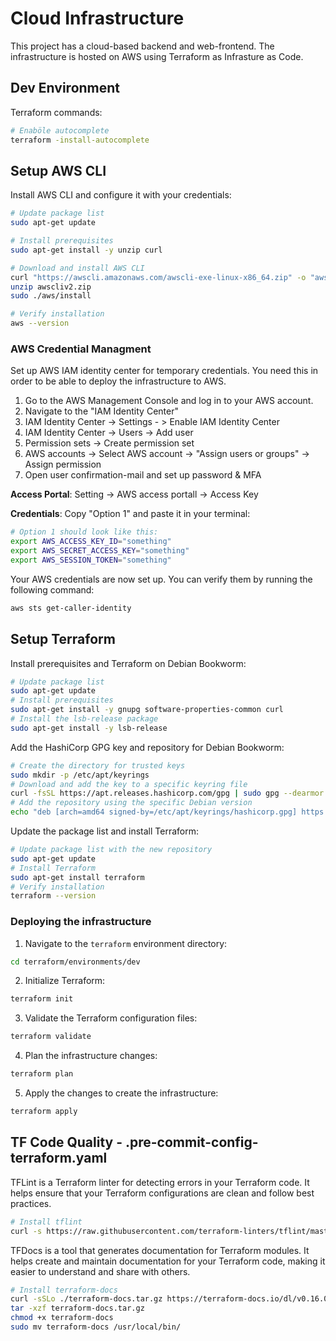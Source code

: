 # Cloud Infrastructure
This project has a cloud-based backend and web-frontend. The infrastructure is hosted on AWS using Terraform as Infrasture as Code.

## Dev Environment
Terraform commands:
```Bash
# Enaböle autocomplete
terraform -install-autocomplete
```

## Setup AWS CLI
Install AWS CLI and configure it with your credentials:

```Bash
# Update package list
sudo apt-get update

# Install prerequisites
sudo apt-get install -y unzip curl

# Download and install AWS CLI
curl "https://awscli.amazonaws.com/awscli-exe-linux-x86_64.zip" -o "awscliv2.zip"
unzip awscliv2.zip
sudo ./aws/install

# Verify installation
aws --version
```

### AWS Credential Managment
Set up AWS IAM identity center for temporary credentials. You need this in order to be able to deploy the infrastructure to AWS.
1. Go to the AWS Management Console and log in to your AWS account.
2. Navigate to the "IAM Identity Center"
3. IAM Identity Center -> Settings - > Enable IAM Identity Center
4. IAM Identity Center -> Users -> Add user
5. Permission sets -> Create permission set
6. AWS accounts -> Select AWS account -> "Assign users or groups" -> Assign permission
7. Open user confirmation-mail and set up password & MFA

**Access Portal**: Setting -> AWS access portall -> Access Key

**Credentials**: Copy "Option 1" and paste it in your terminal:
```Bash
# Option 1 should look like this:
export AWS_ACCESS_KEY_ID="something"
export AWS_SECRET_ACCESS_KEY="something"
export AWS_SESSION_TOKEN="something"
```

Your AWS credentials are now set up. You can verify them by running the following command:
```Bash
aws sts get-caller-identity
```


## Setup Terraform
Install prerequisites and Terraform on Debian Bookworm:
```Bash
# Update package list
sudo apt-get update
# Install prerequisites
sudo apt-get install -y gnupg software-properties-common curl
# Install the lsb-release package
sudo apt-get install -y lsb-release
```

Add the HashiCorp GPG key and repository for Debian Bookworm:
```Bash
# Create the directory for trusted keys
sudo mkdir -p /etc/apt/keyrings
# Download and add the key to a specific keyring file
curl -fsSL https://apt.releases.hashicorp.com/gpg | sudo gpg --dearmor -o /etc/apt/keyrings/hashicorp.gpg
# Add the repository using the specific Debian version
echo "deb [arch=amd64 signed-by=/etc/apt/keyrings/hashicorp.gpg] https://apt.releases.hashicorp.com bookworm main" | sudo tee /etc/apt/sources.list.d/hashicorp.list > /dev/null
```

Update the package list and install Terraform:
```Bash
# Update package list with the new repository
sudo apt-get update
# Install Terraform
sudo apt-get install terraform
# Verify installation
terraform --version
```

### Deploying the infrastructure
1. Navigate to the `terraform` environment directory:
```Bash
cd terraform/environments/dev
```
2. Initialize Terraform:
```Bash
terraform init
```
3. Validate the Terraform configuration files:
```Bash
terraform validate
```
4. Plan the infrastructure changes:
```Bash
terraform plan
```
5. Apply the changes to create the infrastructure:
```Bash
terraform apply
```


## TF Code Quality - .pre-commit-config-terraform.yaml
TFLint is a Terraform linter for detecting errors in your Terraform code. It helps ensure that your Terraform configurations are clean and follow best practices.
```Bash
# Install tflint
curl -s https://raw.githubusercontent.com/terraform-linters/tflint/master/install_linux.sh | bash
```

TFDocs is a tool that generates documentation for Terraform modules. It helps create and maintain documentation for your Terraform code, making it easier to understand and share with others.
```Bash
# Install terraform-docs
curl -sSLo ./terraform-docs.tar.gz https://terraform-docs.io/dl/v0.16.0/terraform-docs-v0.16.0-$(uname)-amd64.tar.gz
tar -xzf terraform-docs.tar.gz
chmod +x terraform-docs
sudo mv terraform-docs /usr/local/bin/
```

